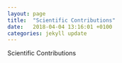 ```yaml
---
layout: page
title:  "Scientific Contributions"
date:   2018-04-04 13:16:01 +0100
categories: jekyll update
---
```


Scientific Contributions
